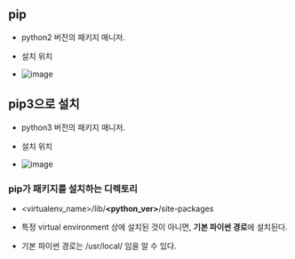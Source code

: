 ## pip 
- python2 버전의 패키지 매니저. 
- 설치 위치

- ![image](https://user-images.githubusercontent.com/15938354/128818470-4b11973c-fccb-4d21-914b-dfb0d87ecf42.png)


## pip3으로 설치

- python3 버전의 패키지 매니저.
- 설치 위치

- ![image](https://user-images.githubusercontent.com/15938354/128818526-ea469a11-8223-432d-ae0d-ba8fdb62a9fb.png)
 


### pip가 패키지를 설치하는 디렉토리
- <virtualenv_name>/lib/**<python_ver>**/site-packages 

- 특정 virtual environment 상에 설치된 것이 아니면, **기본 파이썬 경로**에 설치된다. 

- 기본 파이썬 경로는 /usr/local/ 임을 알 수 있다. 
